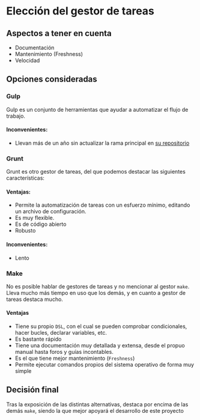 # Elección del gestor de tareas

## Aspectos a tener en cuenta

* Documentación
* Mantenimiento (Freshness)
* Velocidad

## Opciones consideradas

### Gulp

Gulp es un conjunto de herramientas que ayudar a automatizar el flujo de trabajo.

#### Inconvenientes:

* Llevan más de un año sin actualizar la rama principal en [su repositorio](https://github.com/gulpjs/gulp)

### Grunt

Grunt es otro gestor de tareas, del que podemos destacar las siguientes características:

#### Ventajas:

* Permite la automatización de tareas con un esfuerzo mínimo, editando un archivo de configuración.
* Es muy flexible.
* Es de código abierto
* Robusto

#### Inconvenientes:

* Lento

### Make

No es posible hablar de gestores de tareas y no mencionar al gestor `make`. Lleva mucho más tiempo en uso que los demás, y en cuanto a gestor de tareas destaca mucho.

#### Ventajas

* Tiene su propio `DSL`, con el cual se pueden comprobar condicionales, hacer bucles, declarar variables, etc. 
* Es bastante rápido
* Tiene una documentación muy detallada y extensa, desde el propuo manual hasta foros y guías incontables.
* Es el que tiene mejor mantenimiento (`Freshness`)
* Permite ejecutar comandos propios del sistema operativo de forma muy simple

## Decisión final

Tras la exposición de las distintas alternativas, destaca por encima de las demás `make`, siendo la que mejor apoyará el desarrollo de este proyecto
